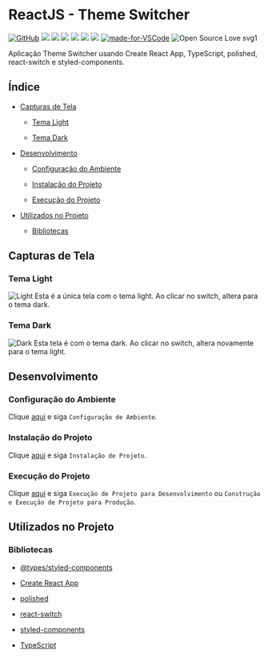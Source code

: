 # ReactJS - Theme Switcher

[![GitHub](https://img.shields.io/github/license/mashape/apistatus.svg)](https://github.com/osvaldokalvaitir/reactjs-themeswitcher/blob/master/LICENSE)
![](https://img.shields.io/github/package-json/v/osvaldokalvaitir/reactjs-themeswitcher.svg)
![](https://img.shields.io/github/last-commit/osvaldokalvaitir/reactjs-themeswitcher.svg?color=red)
![](https://img.shields.io/github/languages/top/osvaldokalvaitir/reactjs-themeswitcher.svg?color=yellow)
![](https://img.shields.io/github/languages/count/osvaldokalvaitir/reactjs-themeswitcher.svg?color=lightgrey)
![](https://img.shields.io/github/languages/code-size/osvaldokalvaitir/reactjs-themeswitcher.svg)
![](https://img.shields.io/github/repo-size/osvaldokalvaitir/reactjs-themeswitcher.svg?color=blueviolet)
[![made-for-VSCode](https://img.shields.io/badge/Made%20for-VSCode-1f425f.svg)](https://code.visualstudio.com/)
![Open Source Love svg1](https://badges.frapsoft.com/os/v1/open-source.svg?v=103)

Aplicação Theme Switcher usando Create React App, TypeScript, polished, react-switch e styled-components.

## Índice

- [Capturas de Tela](#capturas-de-tela)

  - [Tema Light](#tema-light)

  - [Tema Dark](#tema-dark)

- [Desenvolvimento](#desenvolvimento)

  - [Configuração do Ambiente](#configuração-do-ambiente)

  - [Instalação do Projeto](#instalação-do-projeto)

  - [Execução do Projeto](#execução-do-projeto)

- [Utilizados no Projeto](#utilizados-no-projeto)

  - [Bibliotecas](#bibliotecas)

## Capturas de Tela

### Tema Light

![Light](/.github/assets/light.png)
Esta é a única tela com o tema light. Ao clicar no switch, altera para o tema dark.

### Tema Dark

![Dark](/.github/assets/dark.png)
Esta tela é com o tema dark. Ao clicar no switch, altera novamente para o tema light.

## Desenvolvimento

### Configuração do Ambiente

Clique [aqui](https://github.com/osvaldokalvaitir/projects-settings/blob/master/README.md) e siga `Configuração de Ambiente`.

### Instalação do Projeto

Clique [aqui](https://github.com/osvaldokalvaitir/projects-settings/blob/master/nodejs/nodejs.md) e siga `Instalação de Projeto`.

### Execução do Projeto

Clique [aqui](https://github.com/osvaldokalvaitir/projects-settings/blob/master/nodejs/libs/create-react-app.md) e siga `Execução de Projeto para Desenvolvimento` ou `Construção e Execução de Projeto para Produção`.

## Utilizados no Projeto

### Bibliotecas

- [@types/styled-components](https://github.com/osvaldokalvaitir/projects-settings/blob/master/nodejs/libs/@types-styled-components.md)

- [Create React App](https://github.com/osvaldokalvaitir/projects-settings/blob/master/nodejs/libs/create-react-app.md)

- [polished](https://github.com/osvaldokalvaitir/projects-settings/blob/master/nodejs/libs/polished.md)

- [react-switch](https://github.com/osvaldokalvaitir/projects-settings/blob/master/nodejs/libs/react-switch.md)

- [styled-components](https://github.com/osvaldokalvaitir/projects-settings/blob/master/nodejs/libs/styled-components.md)

- [TypeScript](https://github.com/osvaldokalvaitir/projects-settings/blob/master/nodejs/libs/typescript.md)
